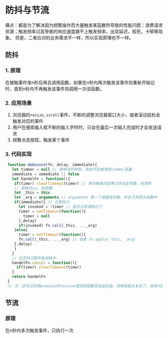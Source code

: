 # 防抖与节流
痛点：都是为了解决因为频繁操作而大量触发某函数所导致的性能问题：浪费请求资源；触发频率过高导致的响应速度跟不上触发频率，出现延迟，假死，卡顿等现象。
但是，二者应对的业务需求不一样，所以实现原理也不一样。
## 防抖
### 1. 原理
在被触事件发n秒后再去调用函数，如果在n秒内再次触发该事件则重新开始记时，直到n秒内不再触发该事件则调用一次该函数。
###  2. 应用场景
1. 浏览器的`resize`, `scroll`事件，不断的调整浏览器窗口大小，或者滚动鼠标会触发对应的事件
2. 用户在搜索输入框不断的输入字符时，只会在最后一次输入完成时才会发送请求
3. 频繁点击按钮，触发某个事件
### 3. 代码实现
```javascript
 function debounce(fn, delay, immediate){
   let timmer = null // 使用闭包特性，添加不会被清除timmer变量
   immediate = immediate || false
   let handelFn = function(){
    if(timer) clearTimeout(timer) // 再次触发时如果已存在定时器，则清除
    // 获取this，和参数
    let _this = this
    let _arg = arguments // arguments 是一个类数组对象，存在于非箭头函数中
    if(immediate){ // 立即执行
      let invoked = !timer // 是否立即调用过了
      timer = setTimeout(function(){
        timer = null
      },delay)
      if(invoked) fn.call(_this, ..._arg)
    }else{
      timer = setTimeout(function(){
      fn.call(_this, ..._arg) // 或者 fn.apply(_this, _arg)
    },delay)
    } 
   }
   // 在定时过程中取消操作
   handelFn.cancel = function(){
     if(timer) clearTimeout(timer)
   }
   return handelFn
 }
 // 注：还可以利用promise的resolve或回调函数添加返回值，但再加就太复杂了，具体代码直接写代码库了
```
## 节流
### 原理
在n秒内多次触发事件，只执行一次
